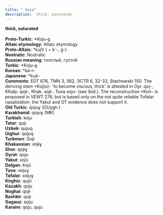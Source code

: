 ```yaml
---
title: " koju"
description:  thick, saturated
---
```

<strong> thick, saturated</strong><br><br>
<strong>Proto-Turkic</strong>:  *Koju-g<br>
<strong>Altaic etymology</strong>:  Altaic etymology<br>
<strong> Proto-Altaic</strong>:  *kujV ( ~ k`-, g-)<br>
<strong>Nostratic</strong>:  Nostratic<br>
<strong>Russian meaning</strong>:  толстый, густой<br>
<strong>Turkic</strong>:  *Koju-g<br>
<strong>Korean</strong>:  *kǝ̄-r-<br>
<strong>Japanese</strong>:  *kuá-<br>
<strong>Comments</strong>:  EDT 676, TMN 3, 562, ЭСТЯ 6, 32-33, Stachowski 150. The deriving stem *Koj(u)- 'to become viscous, thick' is attested in Oyr. qoj-, KKalp. qojɨ-, Khak. xojɨ-, Tuva xoju- (see ibid.). The reconstruction *Koń- is proposed in VEWT 276, but is based only on the not quite reliable Tofalar nasalization; the Yakut and OT evidence does not support it.<br>
<strong>Old Turkic</strong>:  qojuɣ (OUygh.)<br>
<strong>Karakhanid</strong>:  qojuɣ (MK)<br>
<strong>Turkish</strong>:  koju<br>
<strong>Tatar</strong>:  qujɨ<br>
<strong>Uzbek</strong>:  qujuq<br>
<strong>Uighur</strong>:  qojuq<br>
<strong>Turkmen</strong>:  Gojɨ<br>
<strong>Khakassian</strong>:  xojɨɣ<br>
<strong>Shor</strong>:  qojɨɣ<br>
<strong>Oyrat</strong>:  qoju<br>
<strong>Yakut</strong>:  xojū<br>
<strong>Dolgan</strong>:  kojū<br>
<strong>Tuva</strong>:  xojuɣ<br>
<strong>Tofalar</strong>:  xoj̃uɣ<br>
<strong>Kirghiz</strong>:  qujū<br>
<strong>Kazakh</strong>:  qoju<br>
<strong>Noghai</strong>:  qojɨ<br>
<strong>Bashkir</strong>:  qujɨ<br>
<strong>Gagauz</strong>:  qoju<br>
<strong>Karaim</strong>:  qoju, quju<br>


